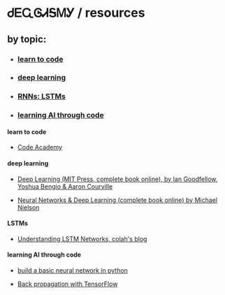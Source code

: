 # ᏧᎬᏩᎶᏗᎦᎷᎩ / resources
## by topic:

* ### [learn to code](#learn-to-code)

* ### [deep learning](#deep-learning)

* ### [RNNs: LSTMs](#lstms)

* ### [learning AI through code](#learning-ai-through-code)


#### learn to code

* [Code Academy](https://www.codecademy.com/learn/learn-how-to-code)

#### deep learning

* [Deep Learning (MIT Press, complete book online), by Ian Goodfellow, Yoshua Bengio & Aaron Courville](http://www.deeplearningbook.org/)

* [Neural Networks & Deep Learning (complete book online) by Michael Nielson](http://neuralnetworksanddeeplearning.com/)

#### LSTMs

* [Understanding LSTM Networks, colah's blog](http://colah.github.io/posts/2015-08-Understanding-LSTMs/)

#### learning AI through code

* [build a basic neural network in python](http://iamtrask.github.io/2015/07/12/basic-python-network/)

* [Back propagation with TensorFlow](http://blog.aloni.org/posts/backprop-with-tensorflow/)

